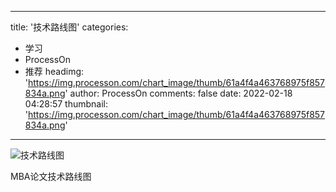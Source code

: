 
---
title: '技术路线图'
categories: 
 - 学习
 - ProcessOn
 - 推荐
headimg: 'https://img.processon.com/chart_image/thumb/61a4f4a463768975f857834a.png'
author: ProcessOn
comments: false
date: 2022-02-18 04:28:57
thumbnail: 'https://img.processon.com/chart_image/thumb/61a4f4a463768975f857834a.png'
---

<div>   
<img class="thumb" alt="技术路线图" src="https://img.processon.com/chart_image/thumb/61a4f4a463768975f857834a.png" referrerpolicy="no-referrer">
<p>MBA论文技术路线图</p>  
</div>
            